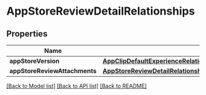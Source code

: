 # AppStoreReviewDetailRelationships

## Properties
Name | Type | Description | Notes
------------ | ------------- | ------------- | -------------
**appStoreVersion** | [**AppClipDefaultExperienceRelationshipsReleaseWithAppStoreVersion**](AppClipDefaultExperienceRelationshipsReleaseWithAppStoreVersion.md) |  | [optional] 
**appStoreReviewAttachments** | [**AppStoreReviewDetailRelationshipsAppStoreReviewAttachments**](AppStoreReviewDetailRelationshipsAppStoreReviewAttachments.md) |  | [optional] 

[[Back to Model list]](../README.md#documentation-for-models) [[Back to API list]](../README.md#documentation-for-api-endpoints) [[Back to README]](../README.md)


